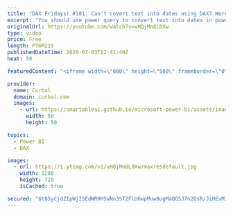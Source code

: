 ```yaml
---
title: "DAX Fridays! #181: Can't covert text into dates using DAX? Here is why..."
excerpt: "You should use power query to convert text into dates in power bi, but if you have a direct query or live connection and you need to do it in DAX, here is a tutorial of what works, what doesnt and what to watch for.  Enjoy!  Here you can download all the pbix files: https://curbal.com/donwload-center"
originalUrl: https://youtube.com/watch?v=vHQjMn8L0Xw
type: video
price: Free
length: PT6M21S
publishedDateTime: 2020-07-03T12:41:40Z
heat: 50

featuredContent: "<iframe width=\"800\" height=\"500\" frameborder=\"0\" src=\"https://www.youtube.com/embed/vHQjMn8L0Xw\" allow=\"accelerometer; autoplay; encrypted-media; gyroscope; picture-in-picture\" allowfullscreen></iframe>"

provider:
  name: Curbal
  domain: curbal.com
  images:
    - url: https://smartableai.github.io/microsoft-power-bi/assets/images/organizations/curbal.com-50x50.jpg
      width: 50
      height: 50

topics:
  - Power BI
  - DAX

images:
  - url: https://i.ytimg.com/vi/vHQjMn8L0Xw/maxresdefault.jpg
    width: 1280
    height: 720
    isCached: true

secured: "6t85yCjdZIpWjISEdWRHH5wNn3ST2FlU6wpMuw8ugMaQGSJ7n2OsR/JiHEvM1zT7gADaLJr7BWM9Rz/ZW/ADwEgN+HYXcaBBKIXZtB+X3PX9fM3KhdQjRVsIMFsfQHPdbqt54aTwOV0sMGfNd/TdI/jFU1o0ycijw4J6JCwp2574pMSMOZnJD8ehzBaSdW0n7B009PsswsQwIBwnbIpQeEOLExBbMrwWIP5NgPH9M/ymd6roIP0xlUx1zdMcXnQGXfiKUCqywUryMU2NnnJhJK1Hu29kdCgbjDLrGXxsfIiu/4nNXLZwVf7C0oDvJGkcQt3uZfF+i1CIc+cOdXhP+Q46qEK6rCUDYFBBmFDFozLPckQ0J5Y25cDCIGyffoz4X8lvnJ3arD+daQHSFEe1CK8ukUBnWxr+ny4q1AS/EvM=;AeacA6TiOLGgzKWwpXB4eQ=="
---
```


